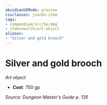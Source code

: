 ```yaml
---
obsidianUIMode: preview
cssclasses: json5e-item
tags:
- compendium/src/5e/dmg
- item/wealth/art-object
aliases: 
- "Silver and gold brooch"
---
```

# Silver and gold brooch
*Art object*  

- **Cost**: 750 gp

*Source: Dungeon Master's Guide p. 135*